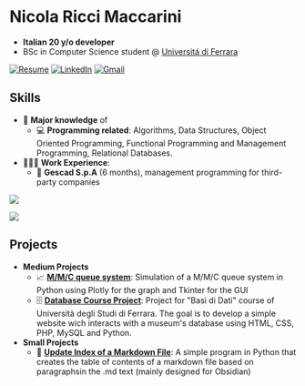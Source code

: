 # Nicola Ricci Maccarini
- **Italian 20 y/o developer**
- BSc in Computer Science student @ [Universitá di Ferrara](https://corsi.unife.it/informatica)

[![Resume](https://img.shields.io/badge/Resume-FFFFFF?style=for-the-badge&logo=googledocs&logoColor=black)](Nicola_Ricci_Maccarini_Resume.pdf)
[![LinkedIn](https://img.shields.io/badge/LinkedIn-0077B5?style=for-the-badge&logo=linkedin&logoColor=white)](https://www.linkedin.com/in/nicola-ricci-maccarini-a8a979a7/)
[![Gmail](https://img.shields.io/badge/Gmail-F51115?style=for-the-badge&logo=gmail&logoColor=white)](mailto:nicolariccimaccarini2003@gmail.com)

## Skills

- 🧠 **Major knowledge** of
  - 💻 **Programming related**: Algorithms, Data Structures, Object Oriented Programming, Functional Programming and Management Programming, Relational Databases.
- 👨🏻‍💻 **Work Experience**:
  - 🏢 **Gescad S.p.A** (6 months), management programming for third-party companies

[![](https://skillicons.dev/icons?i=c,python,java,cs,javascript,typescript,bash)](https://skillicons.dev)

[![](https://skillicons.dev/icons?i=git,github,mysql,vscode,latex,regex)](https://skillicons.dev)


## Projects 

- **Medium Projects**
  - 📈 [**M/M/C queue system**](https://github.com/Network-Project-Unife/Simulation-of-an-MMC-queue-system): Simulation of a M/M/C queue system in Python using Plotly      for the graph and Tkinter for the GUI
  - 🗄️ [**Database Course Project**](https://github.com/Database-Course-Project-UNIFE/Database-Project): Project for "Basi di Dati" course of Università degli Studi di Ferrara. The goal is to develop a simple website wich interacts with a museum's database using HTML, CSS, PHP, MySQL and Python.
- **Small Projects**
  - 📝 [**Update Index of a Markdown File**](https://github.com/nicolariccimaccarini/UpdateIndexMarkdown): A simple program in Python that creates the table of contents of a markdown file based on paragraphsin the .md text (mainly designed for Obsidian)
